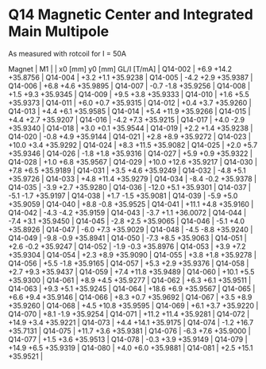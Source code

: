 Q14 Magnetic Center and Integrated Main Multipole
=================================================

As measured with rotcoil for I =  50A

Magnet  |             M1               |
        | x0 [mm]  y0 [mm] GL/I [T/mA] |
Q14-002 |    +6.9    +14.2   +35.8756  |
Q14-004 |    +3.2     +1.1   +35.9238  |
Q14-005 |    -4.2     +2.9   +35.9387  |
Q14-006 |    +6.8     +4.6   +35.9895  |
Q14-007 |    -0.7     -1.8   +35.9256  |
Q14-008 |    +1.5     +9.3   +35.9345  |
Q14-009 |    +9.5     +3.8   +35.9333  |
Q14-010 |    +1.6     +5.5   +35.9373  |
Q14-011 |    +6.0     +0.7   +35.9315  |
Q14-012 |    +0.4     +3.7   +35.9260  |
Q14-013 |    +4.4     +6.1   +35.9585  |
Q14-014 |    +5.4    +11.9   +35.9266  |
Q14-015 |    +4.4     +2.7   +35.9207  |
Q14-016 |    -4.2     +7.3   +35.9215  |
Q14-017 |    +4.0     -2.9   +35.9340  |
Q14-018 |    +3.0     +0.1   +35.9544  |
Q14-019 |    +2.2     +1.4   +35.9238  |
Q14-020 |    -0.8     +4.9   +35.9144  |
Q14-021 |    +2.8     +8.9   +35.9272  |
Q14-023 |   +10.0     +3.4   +35.9292  |
Q14-024 |    +8.3    +11.5   +35.9082  |
Q14-025 |    +2.0     +5.7   +35.9346  |
Q14-026 |    -1.8     +1.8   +35.9316  |
Q14-027 |    +5.9     +0.9   +35.9322  |
Q14-028 |    +1.0     +6.8   +35.9567  |
Q14-029 |   +10.0    +12.6   +35.9217  |
Q14-030 |    +7.8     +6.5   +35.9189  |
Q14-031 |    +3.5     +4.6   +35.9249  |
Q14-032 |    -4.8     +5.1   +35.9726  |
Q14-033 |    +4.8    +11.4   +35.9279  |
Q14-034 |    -8.4     -0.2   +35.9378  |
Q14-035 |    -3.9     +2.7   +35.9280  |
Q14-036 |   -12.0     +5.1   +35.9301  |
Q14-037 |    -5.1     -1.7   +35.9197  |
Q14-038 |    +1.7     -1.5   +35.9081  |
Q14-039 |    -5.9     +5.0   +35.9059  |
Q14-040 |    +8.8     -0.8   +35.9525  |
Q14-041 |   +11.1     +4.8   +35.9160  |
Q14-042 |    -4.3     -4.2   +35.9159  |
Q14-043 |    -3.7     +1.1   +36.0072  |
Q14-044 |    -7.4     +3.1   +35.9450  |
Q14-045 |    -2.8     +2.5   +35.9065  |
Q14-046 |    -5.1     +4.0   +35.8926  |
Q14-047 |    -6.0     +7.3   +35.9029  |
Q14-048 |    -4.5     -8.8   +35.9240  |
Q14-049 |    -9.8     -0.9   +35.8941  |
Q14-050 |    -7.3     +8.5   +35.9063  |
Q14-051 |    +2.6     -0.2   +35.9247  |
Q14-052 |    -1.9     -0.3   +35.8976  |
Q14-053 |    +3.9     +7.2   +35.9304  |
Q14-054 |    +2.3     +8.9   +35.9090  |
Q14-055 |    +3.8     +1.8   +35.9278  |
Q14-056 |    +5.5     -1.8   +35.9165  |
Q14-057 |    +5.3     +2.9   +35.9376  |
Q14-058 |    +2.7     +9.3   +35.9437  |
Q14-059 |    +7.4    +11.8   +35.9489  |
Q14-060 |   +10.1     +5.5   +35.9300  |
Q14-061 |    +8.9     +4.5   +35.9277  |
Q14-062 |    +6.3     +6.1   +35.9511  |
Q14-063 |    +9.3     +5.1   +35.9245  |
Q14-064 |   +18.6     +6.9   +35.9567  |
Q14-065 |    +6.6     +9.4   +35.9146  |
Q14-066 |    +8.3     +0.7   +35.9692  |
Q14-067 |    +3.5     +8.9   +35.9260  |
Q14-068 |    +4.5    +10.8   +35.9595  |
Q14-069 |    +6.1     +3.7   +35.9220  |
Q14-070 |    +8.1     -1.9   +35.9254  |
Q14-071 |   +11.2    +11.4   +35.9281  |
Q14-072 |   +14.9     +3.4   +35.9221  |
Q14-073 |    +4.4    +14.1   +35.9175  |
Q14-074 |    -1.2    +16.7   +35.7131  |
Q14-075 |   +11.7     +3.6   +35.9381  |
Q14-076 |    -6.3     +7.6   +35.9000  |
Q14-077 |    +1.5     +3.6   +35.9513  |
Q14-078 |    -0.3     +3.9   +35.9149  |
Q14-079 |   +14.9     +6.5   +35.9319  |
Q14-080 |    +4.0     +6.0   +35.9881  |
Q14-081 |    +2.5    +15.1   +35.9521  |
